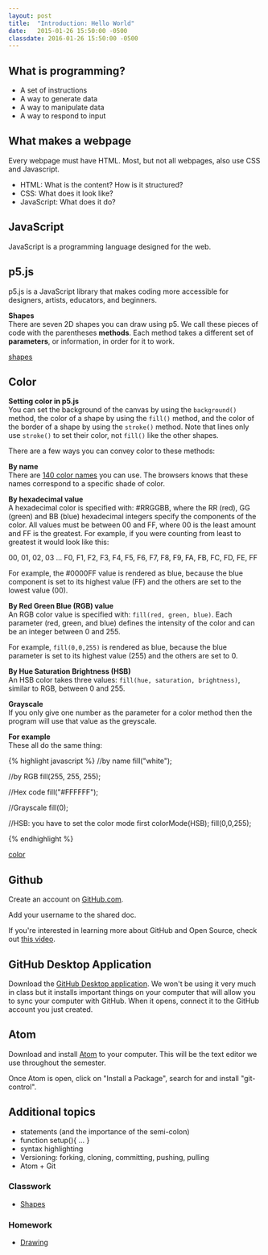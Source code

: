 ```yaml
---
layout: post
title:  "Introduction: Hello World"
date:   2015-01-26 15:50:00 -0500
classdate: 2016-01-26 15:50:00 -0500
---
```


## What is programming?

* A set of instructions
* A way to generate data
* A way to manipulate data
* A way to respond to input

## What makes a webpage

Every webpage must have HTML. Most, but not all webpages, also use CSS and Javascript.

* HTML: What is the content? How is it structured?
* CSS: What does it look like?
* JavaScript: What does it do?

## JavaScript
JavaScript is a programming language designed for the web.

## p5.js

p5.js is a JavaScript library that makes coding more accessible for designers, artists, educators, and beginners.

**Shapes**  
There are seven 2D shapes you can draw using p5. We call these pieces of code with the parentheses **methods**. Each method takes a different set of **parameters**, or information, in order for it to work.

<a href="/examples/shapes.js" class="p5_example show-lab show-lab-link hidden">shapes</a>


## Color
**Setting color in p5.js**  
You can set the background of the canvas by using the `background()` method, the color of a shape by using the `fill()` method, and the color of the border of a shape by using the `stroke()` method. Note that lines only use `stroke()` to set their color, not `fill()` like the other shapes.

There are a few ways you can convey color to these methods:

**By name**  
There are <a href="http://www.w3schools.com/html/html_colornames.asp">140 color names</a> you can use. The browsers knows that these names correspond to a specific shade of color.

**By hexadecimal value**  
A hexadecimal color is specified with: #RRGGBB, where the RR (red), GG (green) and BB (blue) hexadecimal integers specify the components of the color. All values must be between 00 and FF, where 00 is the least amount and FF is the greatest. For example, if you were counting from least to greatest it would look like this:

00, 01, 02, 03 ... F0, F1, F2, F3, F4, F5, F6, F7, F8, F9, FA, FB, FC, FD, FE, FF

For example, the #0000FF value is rendered as blue, because the blue component is set to its highest value (FF) and the others are set to the lowest value (00).


**By Red Green Blue (RGB) value**  
An RGB color value is specified with: `fill(red, green, blue)`. Each parameter (red, green, and blue) defines the intensity of the color and can be an integer between 0 and 255.

For example, `fill(0,0,255)`  is rendered as blue, because the blue parameter is set to its highest value (255) and the others are set to 0.

**By Hue Saturation Brightness (HSB)**  
An HSB color takes three values: `fill(hue, saturation, brightness)`, similar to RGB, between 0 and 255.

**Grayscale**  
If you only give one number as the parameter for a color method then the program will use that value as the greyscale.

**For example**  
These all do the same thing:

{% highlight javascript %}
//by name
fill("white");

//by RGB
fill(255, 255, 255);

//Hex code
fill("#FFFFFF");

//Grayscale
fill(0);

//HSB: you have to set the color mode first
colorMode(HSB);
fill(0,0,255);

{% endhighlight %}


<a href="/examples/drawing.js" class="p5_example show-lab show-lab-link hidden">color</a>

## Github

Create an account on [GitHub.com](http://github.com).

Add your username to the shared doc.

If you're interested in learning more about GitHub and Open Source, check out [this video](https://www.youtube.com/watch?v=Tyd0FO0tko8).

## GitHub Desktop Application

Download the [GitHub Desktop application](https://desktop.github.com/). We won't be using it very much in class but it installs important things on your computer that will allow you to sync your computer with GitHub. When it opens, connect it to the GitHub account you just created.

## Atom

Download and install [Atom](https://atom.io/) to your computer. This will be the text editor we use throughout the semester.

Once Atom is open, click on "Install a Package", search for and install "git-control".

## Additional topics

* statements (and the importance of the semi-colon)
* function setup(){ ... }
* syntax highlighting
* Versioning: forking, cloning, committing, pushing, pulling
* Atom + Git

<div class="assignment">
	<h3>Classwork</h3>
	<ul>
  	<li><a href="/assignments/shapes.html">Shapes</a></li>
	</ul>
</div>
<div class="assignment">
	<h3>Homework</h3>
	<ul>
  	<li><a href="/assignments/drawing.html">Drawing</a></li>
  </ul>
</div>
<div class="clear clearfix"></div>
